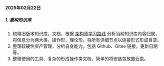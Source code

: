 #### 2025年02月22日

##### 1. 重构知识库

1. 梳理旧版本知识库，文档，根据 [架构师学习路线](https://www.processon.com/view/link/617be37ee0b34d7894fcf545#map) 分析当前知识库内容归属，将信息分为两大类，操作形、理论形。将所有详细节点以连接形式形成目录。
2. 整理软硬件资产管理，分析自身能力。包括 Github、Gitee 链接，更新日期等。
3. 整理使用的工具、复杂的形成操作类文档，简单的将安装包放置云盘。

